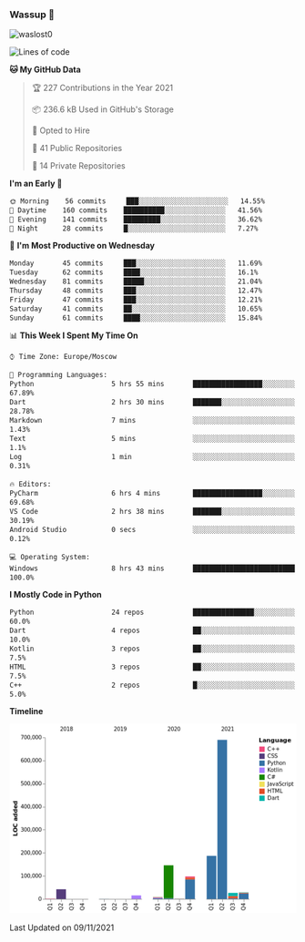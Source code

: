 ### Wassup 👋

<p align="left"> <img src="https://komarev.com/ghpvc/?username=waslost0" alt="waslost0" /></p>

<!--START_SECTION:waka-->
![Lines of code](https://img.shields.io/badge/From%20Hello%20World%20I%27ve%20Written-1.2%20million%20lines%20of%20code-blue)

**🐱 My GitHub Data** 

> 🏆 227 Contributions in the Year 2021
 > 
> 📦 236.6 kB Used in GitHub's Storage 
 > 
> 💼 Opted to Hire
 > 
> 📜 41 Public Repositories 
 > 
> 🔑 14 Private Repositories  
 > 
**I'm an Early 🐤** 

```text
🌞 Morning    56 commits     ███░░░░░░░░░░░░░░░░░░░░░░   14.55% 
🌆 Daytime    160 commits    ██████████░░░░░░░░░░░░░░░   41.56% 
🌃 Evening    141 commits    █████████░░░░░░░░░░░░░░░░   36.62% 
🌙 Night      28 commits     █░░░░░░░░░░░░░░░░░░░░░░░░   7.27%

```
📅 **I'm Most Productive on Wednesday** 

```text
Monday       45 commits     ███░░░░░░░░░░░░░░░░░░░░░░   11.69% 
Tuesday      62 commits     ████░░░░░░░░░░░░░░░░░░░░░   16.1% 
Wednesday    81 commits     █████░░░░░░░░░░░░░░░░░░░░   21.04% 
Thursday     48 commits     ███░░░░░░░░░░░░░░░░░░░░░░   12.47% 
Friday       47 commits     ███░░░░░░░░░░░░░░░░░░░░░░   12.21% 
Saturday     41 commits     ██░░░░░░░░░░░░░░░░░░░░░░░   10.65% 
Sunday       61 commits     ████░░░░░░░░░░░░░░░░░░░░░   15.84%

```


📊 **This Week I Spent My Time On** 

```text
⌚︎ Time Zone: Europe/Moscow

💬 Programming Languages: 
Python                   5 hrs 55 mins       █████████████████░░░░░░░░   67.89% 
Dart                     2 hrs 30 mins       ███████░░░░░░░░░░░░░░░░░░   28.78% 
Markdown                 7 mins              ░░░░░░░░░░░░░░░░░░░░░░░░░   1.43% 
Text                     5 mins              ░░░░░░░░░░░░░░░░░░░░░░░░░   1.1% 
Log                      1 min               ░░░░░░░░░░░░░░░░░░░░░░░░░   0.31%

🔥 Editors: 
PyCharm                  6 hrs 4 mins        █████████████████░░░░░░░░   69.68% 
VS Code                  2 hrs 38 mins       ███████░░░░░░░░░░░░░░░░░░   30.19% 
Android Studio           0 secs              ░░░░░░░░░░░░░░░░░░░░░░░░░   0.12%

💻 Operating System: 
Windows                  8 hrs 43 mins       █████████████████████████   100.0%

```

**I Mostly Code in Python** 

```text
Python                   24 repos            ███████████████░░░░░░░░░░   60.0% 
Dart                     4 repos             ██░░░░░░░░░░░░░░░░░░░░░░░   10.0% 
Kotlin                   3 repos             ██░░░░░░░░░░░░░░░░░░░░░░░   7.5% 
HTML                     3 repos             ██░░░░░░░░░░░░░░░░░░░░░░░   7.5% 
C++                      2 repos             █░░░░░░░░░░░░░░░░░░░░░░░░   5.0%

```


**Timeline**

![Chart not found](https://raw.githubusercontent.com/waslost0/waslost0/master/charts/bar_graph.png) 


 Last Updated on 09/11/2021
<!--END_SECTION:waka-->

